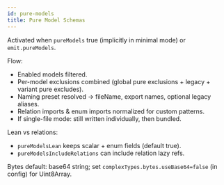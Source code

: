 ```yaml
---
id: pure-models
title: Pure Model Schemas
---
```


Activated when `pureModels` true (implicitly in minimal mode) or `emit.pureModels`.

Flow:

- Enabled models filtered.
- Per-model exclusions combined (global pure exclusions + legacy + variant pure excludes).
- Naming preset resolved → fileName, export names, optional legacy aliases.
- Relation imports & enum imports normalized for custom patterns.
- If single-file mode: still written individually, then bundled.

Lean vs relations:

- `pureModelsLean` keeps scalar + enum fields (default true).
- `pureModelsIncludeRelations` can include relation lazy refs.

Bytes default: base64 string; set `complexTypes.bytes.useBase64=false` (in config) for Uint8Array.
